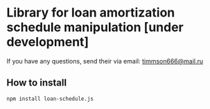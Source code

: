 Library for loan amortization schedule manipulation [under development]
=======================================================================

If you have any questions, send their via email: [timmson666@mail.ru](mailto:timmson666@mail.ru?subjet=node-lgtv-api)

## How to install
```sh
npm install loan-schedule.js
```
